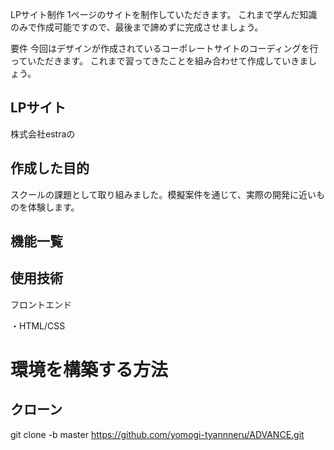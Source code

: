 LPサイト制作
1ページのサイトを制作していただきます。
これまで学んだ知識のみで作成可能ですので、最後まで諦めずに完成させましょう。

要件
今回はデザインが作成されているコーポレートサイトのコーディングを行っていただきます。
これまで習ってきたことを組み合わせて作成していきましょう。

## LPサイト
株式会社estraの



## 作成した目的
スクールの課題として取り組みました。模擬案件を通じて、実際の開発に近いものを体験します。

## 機能一覧

## 使用技術
フロントエンド

・HTML/CSS

# 環境を構築する方法

## クローン
git clone -b master https://github.com/yomogi-tyannneru/ADVANCE.git





